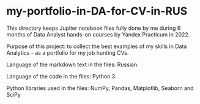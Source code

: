 # my-portfolio-in-DA-for-CV-in-RUS
This directory keeps Jupiter notebook files fully done by me during 6 months of Data Analyst hands-on courses by Yandex Practicum in 2022.

Purpose of this project: to collect the best examples of my skills in Data Analytics - as a portfolio for my job hunting CVs.

Language of the markdown text in the files: Russian.

Language of the code in the files: Python 3.

Python libraries used in the files: NumPy, Pandas, Matplotlib, Seaborn and SciPy
